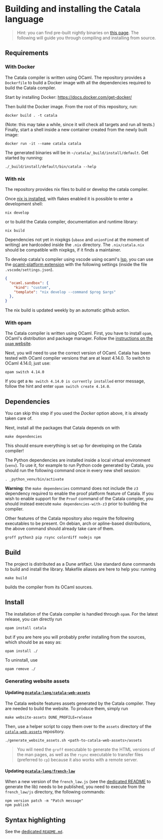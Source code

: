 # Building and installing the Catala language

> Hint: you can find pre-built nightly binaries on [this
> page](https://catalalang.github.io/catala/). The following will guide you
> through compiling and installing from source.

## Requirements

### With Docker

The Catala compiler is written using OCaml. The repository provides a `Dockerfile`
to build a Docker image with all the dependencies required to build the Catala compiler.

Start by installing Docker: https://docs.docker.com/get-docker/

Then build the Docker image. From the root of this repository, run:

    docker build . -t catala

(Note: this may take a while, since it will check all targets and run all
tests.) Finally, start a shell inside a new container created from the newly
built image:

    docker run -it --name catala catala

The generated binaries will be in `~/catala/_build/install/default`. Get started
by running:

    ./_build/install/default/bin/catala --help

### With nix

The repository provides nix files to build or develop the catala compiler.

Once [nix is installed](https://nixos.org/manual/nix/stable/#ch-installing-binary),
with flakes enabled it is possible to enter a development shell:

    nix develop

or to build the Catala compiler, documentation and runtime library:

    nix build

Dependencies not yet in nixpkgs (`ubase` and `unionFind` at the moment of writing)
are hardcoded inside the `.nix` directory. The `.nix/catala.nix` should be compatible with
nixpkgs, if it finds a maintainer.

To develop catala's compiler using vscode using ocaml's [lsp](https://microsoft.github.io/language-server-protocol/), you can use the [ocaml-platform extension](https://marketplace.visualstudio.com/items?itemName=ocamllabs.ocaml-platform) with the following settings (inside the file `.vscode/settings.json`).

```json
{
  "ocaml.sandbox": {
    "kind": "custom",
    "template": "nix develop --command $prog $args"
  },
}
```

The nix build is updated weekly by an automatic github action.

### With opam

The Catala compiler is written using OCaml. First, you have to install `opam`,
OCaml's distribution and package manager. Follow the [instructions on the `opam`
website](https://opam.ocaml.org/doc/Install.html).

Next, you will need to use the correct version of OCaml. Catala has been tested
with OCaml compiler versions that are at least 4.14.0. To switch to OCaml 4.14.0,
just use:

    opam switch 4.14.0

If you get a `No switch 4.14.0 is currently installed` error message, follow
the hint and enter `opam switch create 4.14.0`.

## Dependencies

You can skip this step if you used the *Docker* option above, it is already taken
care of.

Next, install all the packages that Catala depends on with

    make dependencies

This should ensure everything is set up for developing on the Catala compiler!

The Python dependencies are installed inside a local virtual environment
(`venv`). To use it, for example to run Python code generated by Catala, you
should run the following command once in every new shell session:

    . _python_venv/bin/activate

**Warning**: the `make dependencies` command does not include the `z3`
dependency required to enable the proof platform feature of Catala. If you wish
to enable support for the `Proof` command of the Catala compiler, you should
instead execute `make dependencies-with-z3` prior to building the compiler.

Other features of the Catala repository also require the following executables
to be present. On debian, arch or apline-based distributions, the above command
should already take care of them.

    groff python3 pip rsync colordiff nodejs npm

## Build

The project is distributed as a Dune artifact. Use standard dune commands to build
and install the library. Makefile aliases are here to help you: running

    make build

builds the compiler from its OCaml sources.

## Install

The installation of the Catala compiler is handled through `opam`. For the
latest release, you can directly run

    opam install catala

but if you are here you will probably prefer installing from the sources, which
should be as easy as:

    opam install ./

To uninstall, use

    opam remove ./

### Generating website assets

#### Updating [`@catala-lang/catala-web-assets`](https://www.npmjs.com/package/@catala-lang/catala-web-assets) 

The Catala website features assets generated by the Catala compiler. They are
needed to build the website. To produce them, simply run

    make website-assets DUNE_PROFILE=release

Then, use a helper script to copy them over to the `assets` directory of the
[`catala-web-assets`](https://github.com/CatalaLang/catala-web-assets)
repository.

    ./generate_website_assets.sh <path-to-catala-web-assets>/assets

> You will need the `groff` executable to generate the HTML versions of the man
pages, as well as the `rsync` executable to transfer files (preferred to `cp`)
because it also works with a remote server.

#### Updating [`@catala-lang/french-law`](https://www.npmjs.com/package/@catala-lang/french-law) 

When a new version of the `french_law.js` (see the [dedicated
README](https://github.com/CatalaLang/catala/tree/master/french_law/js#generating-the-source-files)
to generate the lib) needs to be published, you need to execute from the
`french_law/js` directory, the following commands:

    npm version patch -m "Patch message"
    npm publish

## Syntax highlighting

See the [dedicated `README.md`](./syntax_highlighting/README.md).
